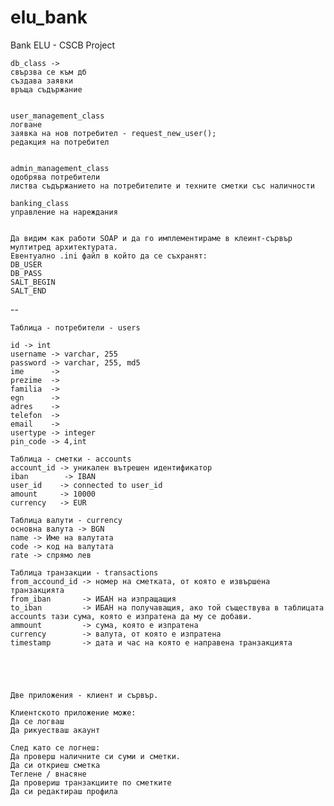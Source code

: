 elu_bank
========

Bank ELU - CSCB Project



	db_class -> 
	свързва се към дб
	създава заявки
	връща съдържание
	
	
	user_management_class
	логване
	заявка на нов потребител - request_new_user();
	редакция на потребител
	
	
	admin_management_class
	одобрява потребители
	листва съдържанието на потребителите и техните сметки със наличности

	banking_class
	управление на нареждания
	
	
	Да видим как работи SOAP и да го имплементираме в клеинт-сървър мултитред архитектурата.
	Евентуално .ini файл в който да се съхранят:
	DB_USER
	DB_PASS
	SALT_BEGIN
	SALT_END
	
--

	Таблица - потребители - users

	id -> int
	username -> varchar, 255
	password -> varchar, 255, md5
	ime		 -> 
	prezime  -> 
	familia  -> 
	egn      -> 
	adres    -> 
	telefon  -> 
	email    -> 
	usertype -> integer
	pin_code -> 4,int

	Таблица - сметки - accounts
	account_id -> уникален вътрешен идентификатор
	iban		-> IBAN
	user_id    -> connected to user_id
	amount     -> 10000
	currency   -> EUR

	Таблица валути - currency
	основна валута -> BGN
	name -> Име на валутата
	code -> код на валутата
	rate -> спрямо лев

	Таблица транзакции - transactions
	from_accound_id -> номер на сметката, от която е извършена транзакцията
	from_iban		-> ИБАН на изпращащия
	to_iban 		-> ИБАН на получаващия, ако той съществува в таблицата accounts тази сума, която е изпратена да му се добави.
	ammount 		-> сума, която е изпратена
	currency 		-> валута, от която е изпратена
	timestamp		-> дата и час на която е направена транзакцията





	Две приложения - клиент и сървър.

	Клиентското приложение може:
	Да се логваш
	Да рикуестваш акаунт

	След като се логнеш:
	Да проверш наличните си суми и сметки.
	Да си откриеш сметка
	Теглене / внасяне
	Да провериш транзакциите по сметките
	Да си редактираш профила

